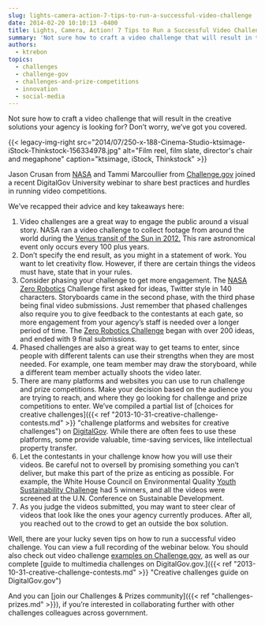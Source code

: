 ```yaml
---
slug: lights-camera-action-7-tips-to-run-a-successful-video-challenge
date: 2014-02-20 10:10:13 -0400
title: Lights, Camera, Action! 7 Tips to Run a Successful Video Challenge
summary: 'Not sure how to craft a video challenge that will result in the creative solutions your agency is looking for? Don&#8217;t worry, we&#8217;ve got you covered. Jason Crusan from NASA and Tammi Marcoullier from Challenge.gov joined a recent DigitalGov University webinar to share best practices and hurdles in running video competitions. We&#8217;ve recapped their advice and key'
authors:
  - ktrebon
topics:
  - challenges
  - challenge-gov
  - challenges-and-prize-competitions
  - innovation
  - social-media
---
```


Not sure how to craft a video challenge that will result in the creative solutions your agency is looking for? Don&#8217;t worry, we&#8217;ve got you covered.

{{< legacy-img-right src="2014/07/250-x-188-Cinema-Studio-ktsimage-iStock-Thinkstock-156334978.jpg" alt="Film reel, film slate, director's chair and megaphone" caption="ktsimage, iStock, Thinkstock" >}}

Jason Crusan from [NASA](http://www.nasa.gov/) and Tammi Marcoullier from [Challenge.gov](http://www.challenge.gov/) joined a recent DigitalGov University webinar to share best practices and hurdles in running video competitions.

We&#8217;ve recapped their advice and key takeaways here:

  1. Video challenges are a great way to engage the public around a visual story. NASA ran a video challenge to collect footage from around the world during the [Venus transit of the Sun in 2012.](http://en.wikipedia.org/wiki/Transit_of_Venus,_2012 "Wikipedia entry on Venus transit 2012")  This rare astronomical event only occurs every 100 plus years.
  2. Don&#8217;t specify the end result, as you might in a statement of work. You want to let creativity flow. However, if there are certain things the videos must have, state that in your rules.
  3. Consider phasing your challenge to get more engagement. The [NASA Zero Robotics](http://tongal.com/project/ZeroRobotics "Link to NASA Zero Robotics Challenge") Challenge first asked for ideas, Twitter style in 140 characters. Storyboards came in the second phase, with the third phase being final video submissions. Just remember that phased challenges also require you to give feedback to the contestants at each gate, so more engagement from your agency&#8217;s staff is needed over a longer period of time. The [Zero Robotics Challenge](http://tongal.com/project/ZeroRobotics "Link to Zero Robotics Challenge on Tongal.com") began with over 200 ideas, and ended with 9 final submissions.
  4. Phased challenges are also a great way to get teams to enter, since people with different talents can use their strengths when they are most needed. For example, one team member may draw the storyboard, while a different team member actually shoots the video later.
  5. There are many platforms and websites you can use to run challenge and prize competitions. Make your decision based on the audience you are trying to reach, and where they go looking for challenge and prize competitions to enter. We&#8217;ve compiled a partial list of [choices for creative challenges]({{< ref "2013-10-31-creative-challenge-contests.md" >}} "challenge platforms and websites for creative challenges") on [DigitalGov](https://digital.gov/ "Link to DigitalGov.gov"). While there are often fees to use these platforms, some provide valuable, time-saving services, like intellectual property transfer.
  6. Let the contestants in your challenge know how you will use their videos. Be careful not to oversell by promising something you can&#8217;t deliver, but make this part of the prize as enticing as possible. For example, the White House Council on Environmental Quality [Youth Sustainability Challenge](http://youthsustainability.challengepost.com/ "Youth Sustainability Challenge on Challenge.gov") had 5 winners, and all the videos were screened at the U.N. Conference on Sustainable Development.
  7. As you judge the videos submitted, you may want to steer clear of videos that look like the ones your agency currently produces. After all, you reached out to the crowd to get an outside the box solution.

Well, there are your lucky seven tips on how to run a successful video challenge. You can view a full recording of the webinar below. You should also check out video challenge [examples on Challenge.gov](https://challenge.gov/listings?utf8=%E2%9C%93&q=&sort=recent&type=Multimedia&agency=&commit=Search "link to multimedia challenges on Challenge.gov"), as well as our complete [guide to multimedia challenges on DigitalGov.gov.]({{< ref "2013-10-31-creative-challenge-contests.md" >}} "Creative challenges guide on DigitalGov.gov") 

And you can [join our Challenges & Prizes community]({{< ref "challenges-prizes.md" >}}), if you&#8217;re interested in collaborating further with other challenges colleagues across government.
